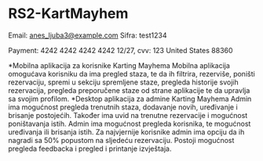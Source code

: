 # RS2-KartMayhem

Email: anes_ljuba3@example.com
Sifra: test1234

Payment: 4242 4242 4242 4242 12/27, cvv: 123
United States 88360

*Mobilna aplikacija za korisnike Karting Mayhema
Mobilna aplikacija omogućava korisniku da ima pregled staza, te da ih filtrira, rezerviše, poništi rezervaciju, spremi u sekciju spremljene staze, pregleda historije svojih rezervacija, pregleda preporučene staze od strane aplikacije te da upravlja sa svojim profilom.
*Desktop aplikacija za admine Karting Mayhema
Admin ima mogućnost pregleda trenutnih staza, dodavanje novih, uređivanje i brisanje postojećih. Također ima uvid na trenutne rezervacije i mogućnost poništavanja istih. Admin ima mogućnost pregleda korisnika, te mogućnost uređivanja ili brisanja istih. Za najvjernije korisnike admin ima opciju da ih nagradi sa 50% popustom na sljedeću rezervaciju. Postoji mogućnost pregleda feedbacka i pregled i printanje izvještaja.

